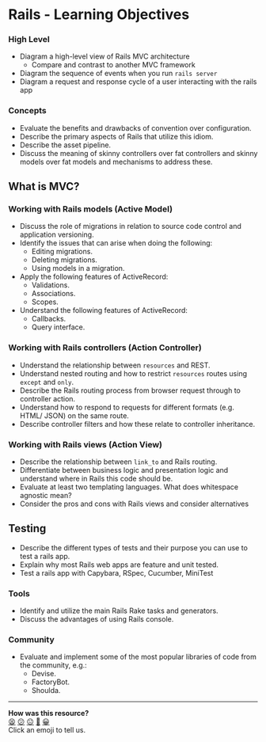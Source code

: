 # Rails - Learning Objectives

### High Level
* Diagram a high-level view of Rails MVC architecture
  * Compare and contrast to another MVC framework
* Diagram the sequence of events when you run `rails server`
* Diagram a request and response cycle of a user interacting with the rails app

### Concepts
* Evaluate the benefits and drawbacks of convention over configuration.
* Describe the primary aspects of Rails that utilize this idiom.
* Describe the asset pipeline.
* Discuss the meaning of skinny controllers over fat controllers and skinny models over fat models and mechanisms to address these.

## What is MVC?

### Working with Rails models (Active Model)
* Discuss the role of migrations in relation to source code control and application versioning.
* Identify the issues that can arise when doing the following:
  * Editing migrations.
  * Deleting migrations.
  * Using models in a migration.
* Apply the following features of ActiveRecord:
  * Validations.
  * Associations.
  * Scopes.
* Understand the following features of ActiveRecord:
  * Callbacks.
  * Query interface.

### Working with Rails controllers (Action Controller)
* Understand the relationship between `resources` and REST.
* Understand nested routing and how to restrict `resources` routes using `except` and `only`.
* Describe the Rails routing process from browser request through to controller action.
* Understand how to respond to requests for different formats (e.g. HTML/ JSON) on the same route.
* Describe controller filters and how these relate to controller inheritance.

### Working with Rails views (Action View)
* Describe the relationship between `link_to` and Rails routing.
* Differentiate between business logic and presentation logic and understand where in Rails this code should be.
* Evaluate at least two templating languages.  What does whitespace agnostic mean?
* Consider the pros and cons with Rails views and consider alternatives

## Testing
* Describe the different types of tests and their purpose you can use to test a rails app.
* Explain why most Rails web apps are feature and unit tested.
* Test a rails app with Capybara, RSpec, Cucumber, MiniTest

### Tools
* Identify and utilize the main Rails Rake tasks and generators.
* Discuss the advantages of using Rails console.

### Community
* Evaluate and implement some of the most popular libraries of code from the community, e.g.:
  * Devise.
  * FactoryBot.
  * Shoulda.

<!-- BEGIN GENERATED SECTION DO NOT EDIT -->

---

**How was this resource?**  
[😫](https://airtable.com/shrUJ3t7KLMqVRFKR?prefill_Repository=course&prefill_File=engineering_projects/rails/learning_objectives.md&prefill_Sentiment=😫) [😕](https://airtable.com/shrUJ3t7KLMqVRFKR?prefill_Repository=course&prefill_File=engineering_projects/rails/learning_objectives.md&prefill_Sentiment=😕) [😐](https://airtable.com/shrUJ3t7KLMqVRFKR?prefill_Repository=course&prefill_File=engineering_projects/rails/learning_objectives.md&prefill_Sentiment=😐) [🙂](https://airtable.com/shrUJ3t7KLMqVRFKR?prefill_Repository=course&prefill_File=engineering_projects/rails/learning_objectives.md&prefill_Sentiment=🙂) [😀](https://airtable.com/shrUJ3t7KLMqVRFKR?prefill_Repository=course&prefill_File=engineering_projects/rails/learning_objectives.md&prefill_Sentiment=😀)  
Click an emoji to tell us.

<!-- END GENERATED SECTION DO NOT EDIT -->
